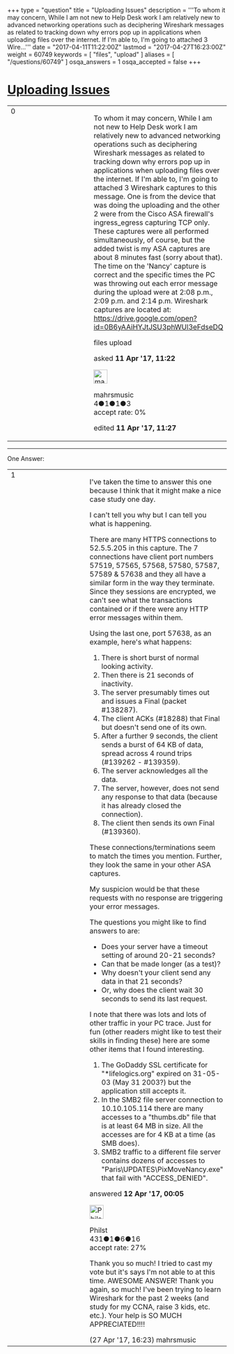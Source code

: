 +++
type = "question"
title = "Uploading Issues"
description = '''To whom it may concern, While I am not new to Help Desk work I am relatively new to advanced networking operations such as deciphering Wireshark messages as related to tracking down why errors pop up in applications when uploading files over the internet. If I&#x27;m able to, I&#x27;m going to attached 3 Wire...'''
date = "2017-04-11T11:22:00Z"
lastmod = "2017-04-27T16:23:00Z"
weight = 60749
keywords = [ "files", "upload" ]
aliases = [ "/questions/60749" ]
osqa_answers = 1
osqa_accepted = false
+++

<div class="headNormal">

# [Uploading Issues](/questions/60749/uploading-issues)

</div>

<div id="main-body">

<div id="askform">

<table id="question-table" style="width:100%;"><colgroup><col style="width: 50%" /><col style="width: 50%" /></colgroup><tbody><tr class="odd"><td style="width: 30px; vertical-align: top"><div class="vote-buttons"><span id="post-60749-upvote" class="ajax-command post-vote up" rel="nofollow" title="I like this post (click again to cancel)"> </span><div id="post-60749-score" class="post-score" title="current number of votes">0</div><span id="post-60749-downvote" class="ajax-command post-vote down" rel="nofollow" title="I dont like this post (click again to cancel)"> </span> <span id="favorite-mark" class="ajax-command favorite-mark" rel="nofollow" title="mark/unmark this question as favorite (click again to cancel)"> </span><div id="favorite-count" class="favorite-count"></div></div></td><td><div id="item-right"><div class="question-body"><p>To whom it may concern, While I am not new to Help Desk work I am relatively new to advanced networking operations such as deciphering Wireshark messages as related to tracking down why errors pop up in applications when uploading files over the internet. If I'm able to, I'm going to attached 3 Wireshark captures to this message. One is from the device that was doing the uploading and the other 2 were from the Cisco ASA firewall's ingress_egress capturing TCP only. These captures were all performed simultaneously, of course, but the added twist is my ASA captures are about 8 minutes fast (sorry about that). The time on the 'Nancy' capture is correct and the specific times the PC was throwing out each error message during the upload were at 2:08 p.m., 2:09 p.m. and 2:14 p.m. Wireshark captures are located at: <a href="https://drive.google.com/open?id=0B6yAAiHYJtJSU3phWUl3eFdseDQ">https://drive.google.com/open?id=0B6yAAiHYJtJSU3phWUl3eFdseDQ</a></p></div><div id="question-tags" class="tags-container tags"><span class="post-tag tag-link-files" rel="tag" title="see questions tagged &#39;files&#39;">files</span> <span class="post-tag tag-link-upload" rel="tag" title="see questions tagged &#39;upload&#39;">upload</span></div><div id="question-controls" class="post-controls"></div><div class="post-update-info-container"><div class="post-update-info post-update-info-user"><p>asked <strong>11 Apr '17, 11:22</strong></p><img src="https://secure.gravatar.com/avatar/03a8fb8c182668999f380e3dc4193ac9?s=32&amp;d=identicon&amp;r=g" class="gravatar" width="32" height="32" alt="mahrsmusic&#39;s gravatar image" /><p><span>mahrsmusic</span><br />
<span class="score" title="4 reputation points">4</span><span title="1 badges"><span class="badge1">●</span><span class="badgecount">1</span></span><span title="1 badges"><span class="silver">●</span><span class="badgecount">1</span></span><span title="3 badges"><span class="bronze">●</span><span class="badgecount">3</span></span><br />
<span class="accept_rate" title="Rate of the user&#39;s accepted answers">accept rate:</span> <span title="mahrsmusic has no accepted answers">0%</span></p></div><div class="post-update-info post-update-info-edited"><p><span> edited <strong>11 Apr '17, 11:27</strong> </span></p></div></div><div id="comments-container-60749" class="comments-container"></div><div id="comment-tools-60749" class="comment-tools"></div><div class="clear"></div><div id="comment-60749-form-container" class="comment-form-container"></div><div class="clear"></div></div></td></tr></tbody></table>

------------------------------------------------------------------------

<div class="tabBar">

<span id="sort-top"></span>

<div class="headQuestions">

One Answer:

</div>

</div>

<span id="60756"></span>

<div id="answer-container-60756" class="answer">

<table style="width:100%;"><colgroup><col style="width: 50%" /><col style="width: 50%" /></colgroup><tbody><tr class="odd"><td style="width: 30px; vertical-align: top"><div class="vote-buttons"><span id="post-60756-upvote" class="ajax-command post-vote up" rel="nofollow" title="I like this post (click again to cancel)"> </span><div id="post-60756-score" class="post-score" title="current number of votes">1</div><span id="post-60756-downvote" class="ajax-command post-vote down" rel="nofollow" title="I dont like this post (click again to cancel)"> </span></div></td><td><div class="item-right"><div class="answer-body"><p>I've taken the time to answer this one because I think that it might make a nice case study one day.</p><p>I can't tell you why but I can tell you what is happening.</p><p>There are many HTTPS connections to 52.5.5.205 in this capture. The 7 connections have client port numbers 57519, 57565, 57568, 57580, 57587, 57589 &amp; 57638 and they all have a similar form in the way they terminate. Since they sessions are encrypted, we can't see what the transactions contained or if there were any HTTP error messages within them.</p><p>Using the last one, port 57638, as an example, here's what happens:</p><ol><li>There is short burst of normal looking activity.</li><li>Then there is 21 seconds of inactivity.</li><li>The server presumably times out and issues a Final (packet #138287).</li><li>The client ACKs (#18288) that Final but doesn't send one of its own.</li><li>After a further 9 seconds, the client sends a burst of 64 KB of data, spread across 4 round trips (#139262 - #139359).</li><li>The server acknowledges all the data.</li><li>The server, however, does not send any response to that data (because it has already closed the connection).</li><li>The client then sends its own Final (#139360).</li></ol><p>These connections/terminations seem to match the times you mention. Further, they look the same in your other ASA captures.</p><p>My suspicion would be that these requests with no response are triggering your error messages.</p><p>The questions you might like to find answers to are:</p><ul><li>Does your server have a timeout setting of around 20-21 seconds?</li><li>Can that be made longer (as a test)?</li><li>Why doesn't your client send any data in that 21 seconds?</li><li>Or, why does the client wait 30 seconds to send its last request.</li></ul><p>I note that there was lots and lots of other traffic in your PC trace. Just for fun (other readers might like to test their skills in finding these) here are some other items that I found interesting.</p><ol><li>The GoDaddy SSL certificate for "*lifelogics.org" expired on 31-05-03 (May 31 2003?) but the application still accepts it.</li><li>In the SMB2 file server connection to 10.10.105.114 there are many accesses to a "thumbs.db" file that is at least 64 MB in size. All the accesses are for 4 KB at a time (as SMB does).</li><li>SMB2 traffic to a different file server contains dozens of accesses to "Paris\UPDATES\PixMoveNancy.exe" that fail with "ACCESS_DENIED".</li></ol></div><div class="answer-controls post-controls"></div><div class="post-update-info-container"><div class="post-update-info post-update-info-user"><p>answered <strong>12 Apr '17, 00:05</strong></p><img src="https://secure.gravatar.com/avatar/35a0c1d0cf15b9d54d73bf54ae28abcd?s=32&amp;d=identicon&amp;r=g" class="gravatar" width="32" height="32" alt="Philst&#39;s gravatar image" /><p><span>Philst</span><br />
<span class="score" title="431 reputation points">431</span><span title="1 badges"><span class="badge1">●</span><span class="badgecount">1</span></span><span title="6 badges"><span class="silver">●</span><span class="badgecount">6</span></span><span title="16 badges"><span class="bronze">●</span><span class="badgecount">16</span></span><br />
<span class="accept_rate" title="Rate of the user&#39;s accepted answers">accept rate:</span> <span title="Philst has 6 accepted answers">27%</span></p></div></div><div id="comments-container-60756" class="comments-container"><span id="61082"></span><div id="comment-61082" class="comment"><div id="post-61082-score" class="comment-score"></div><div class="comment-text"><p>Thank you so much! I tried to cast my vote but it's says I'm not able to at this time. AWESOME ANSWER! Thank you again, so much! I've been trying to learn Wireshark for the past 2 weeks (and study for my CCNA, raise 3 kids, etc. etc.). Your help is SO MUCH APPRECIATED!!!!</p></div><div id="comment-61082-info" class="comment-info"><span class="comment-age">(27 Apr '17, 16:23)</span> <span class="comment-user userinfo">mahrsmusic</span></div></div></div><div id="comment-tools-60756" class="comment-tools"></div><div class="clear"></div><div id="comment-60756-form-container" class="comment-form-container"></div><div class="clear"></div></div></td></tr></tbody></table>

</div>

<div class="paginator-container-left">

</div>

</div>

</div>

